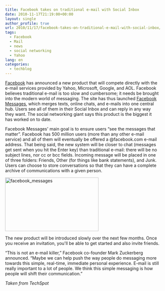 ```yaml
---
title: Facebook takes on traditional e-mail with Social Inbox
date: 2010-11-17T21:19:00+00:00
layout: single
author_profile: true
url: 2010/11/17/facebook-takes-on-traditional-e-mail-with-social-inbox/
tags:
  - Facebook
  - Mail
  - news
  - social networking
  - Yahoo
lang: en
categories: 
  - techblog
---
```

[Facebook](http://blog.facebook.com/blog.php?post=452288242130) has announced a new product that will compete directly with the e-mail services provided by Yahoo, Microsoft, Google, and AOL. Facebook believes traditional e-mail is too slow and cumbersome; it needs be brought into the modern world of messaging. The site has thus launched [Facebook Messages](http://facebook.com/about/messages), which merges texts, online chats, and e-mails into one central hub. Users see all of them in their Social Inbox and can reply in any way they want. The social networking giant says this product is the biggest it has worked on to date. 

Facebook Messages' main goal is to ensure users “see the messages that matter”. Facebook has 500 million users (more than any other e-mail service) and all of them will eventually be offered a @facebook.com e-mail address. That being said, the new system will be closer to chat (messages get sent when you hit the Enter key) than traditional e-mail: there will be no subject lines, nor cc or bcc fields. Incoming message will be placed in one of three folders: Friends, Other (for things like bank statements), and Junk. Users can choose to store conversations so that they can have a complete archive of communications with a given person.

[<img title="facebook_messages" border="0" alt="facebook_messages" src="http://lh3.ggpht.com/_vaUVXcmC3OI/TOQ_7203yEI/AAAAAAAADKc/aNEwylafTHI/facebook_messages_thumb.jpg?imgmax=800" width="304" height="175" />](http://lh6.ggpht.com/_vaUVXcmC3OI/TOQ_6nlLiwI/AAAAAAAADKY/WhN_j4H2Lxs/s1600-h/facebook_messages%5B2%5D.jpg)

The new product will be introduced slowly over the next few months. Once you receive an invitation, you'll be able to get started and also invite friends.

“This is not an e-mail killer,” Facebook co-founder Mark Zuckerberg announced. “Maybe we can help push the way people do messaging more towards this simple, real-time, immediate personal experience. E-mail is still really important to a lot of people. We think this simple messaging is how people will shift their communication.”

_Taken from TechSpot_